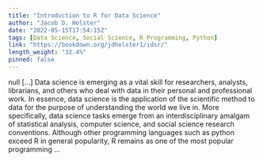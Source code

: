 ```yaml
---
title: "Introduction to R for Data Science"
author: "Jacob D. Holster"
date: "2022-05-15T17:54:15Z"
tags: [Data Science, Social Science, R Programming, Python]
link: "https://bookdown.org/jdholster1/idsr/"
length_weight: "32.4%"
pinned: false
---
```


null [...] Data science is emerging as a vital skill for researchers, analysts, librarians, and others who deal with data in their personal and professional work. In essence, data science is the application of the scientific method to data for the purpose of understanding the world we live in. More specifically, data science tasks emerge from an interdisciplinary amalgam of statistical analysis, computer science, and social science research conventions. Although other programming languages such as python exceed R in general popularity, R remains as one of the most popular programming ...
